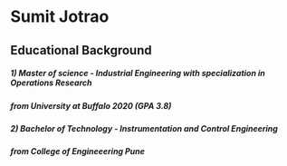 # Sumit Jotrao 

## **Educational Background**

##### 1) Master of science - Industrial Engineering with specialization in Operations Research
##### from University at Buffalo 2020 (GPA 3.8)
##### 2) Bachelor of Technology - Instrumentation and Control Engineering 
##### from College of Engineeering Pune 
 
 



